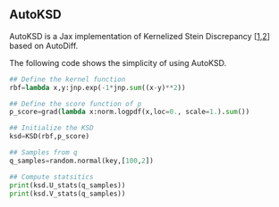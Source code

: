 ## AutoKSD

AutoKSD is a Jax implementation of Kernelized Stein Discrepancy [[1](https://arxiv.org/pdf/1602.03253.pdf),[2](https://arxiv.org/pdf/1602.02964.pdf)] based on AutoDiff.

The following code shows the simplicity of using AutoKSD.
``` python
## Define the kernel function
rbf=lambda x,y:jnp.exp(-1*jnp.sum((x-y)**2))

## Define the score function of p
p_score=grad(lambda x:norm.logpdf(x,loc=0., scale=1.).sum())

## Initialize the KSD
ksd=KSD(rbf,p_score)

## Samples from q
q_samples=random.normal(key,[100,2])

## Compute statsitics
print(ksd.U_stats(q_samples))
print(ksd.V_stats(q_samples))
```
